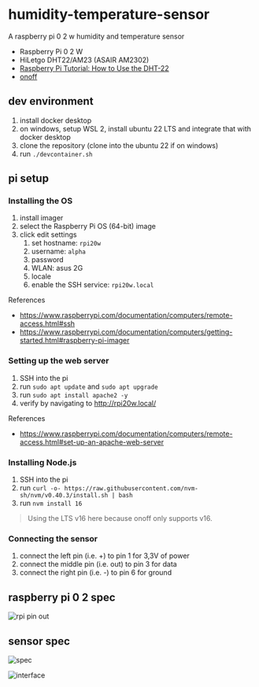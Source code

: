 # humidity-temperature-sensor

A raspberry pi 0 2 w humidity and temperature sensor

- Raspberry Pi 0 2 W
- HiLetgo DHT22/AM23 (ASAIR AM2302)
- [Raspberry Pi Tutorial: How to Use the DHT-22](https://www.instructables.com/Raspberry-Pi-Tutorial-How-to-Use-the-DHT-22/)
- [onoff](https://github.com/fivdi/onoff)

## dev environment

1. install docker desktop
1. on windows, setup WSL 2, install ubuntu 22 LTS and integrate that with docker desktop
1. clone the repository (clone into the ubuntu 22 if on windows)
1. run `./devcontainer.sh`

## pi setup

### Installing the OS

1. install imager
1. select the Raspberry Pi OS (64-bit) image
1. click edit settings
    1. set hostname: `rpi20w`
    1. username: `alpha`
    1. password
    1. WLAN: asus 2G
    1. locale
    1. enable the SSH service: `rpi20w.local`

References

- <https://www.raspberrypi.com/documentation/computers/remote-access.html#ssh>
- <https://www.raspberrypi.com/documentation/computers/getting-started.html#raspberry-pi-imager>

### Setting up the web server

1. SSH into the pi
1. run `sudo apt update` and `sudo apt upgrade`
1. run `sudo apt install apache2 -y`
1. verify by navigating to <http://rpi20w.local/>

References

- <https://www.raspberrypi.com/documentation/computers/remote-access.html#set-up-an-apache-web-server>

### Installing Node.js

1. SSH into the pi
1. run `curl -o- https://raw.githubusercontent.com/nvm-sh/nvm/v0.40.3/install.sh | bash`
1. run `nvm install 16`

> Using the LTS v16 here because onoff only supports v16.

### Connecting the sensor

1. connect the left pin (i.e. +) to pin 1 for 3,3V of power
1. connect the middle pin (i.e. out) to pin 3 for data
1. connect the right pin (i.e. -) to pin 6 for ground

## raspberry pi 0 2 spec

![rpi pin out](./assets/pinout.jpeg)

## sensor spec

![spec](./assets/AM2302-spec-2022-10-25_03.jpg)

![interface](./assets/AM2302-interface-2022-10-25_04.jpg)
